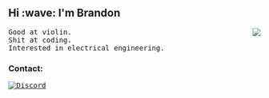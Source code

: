 
<h2>Hi :wave: I'm Brandon</h2>

<img align='right' src="https://spotify-github-profile.vercel.app/api/view?uid=b.holland2021&cover_image=true&theme=default&bar_color=53b14f&bar_color_cover=true">

<p><samp>
  Good at violin. <br>
  Shit at coding. <br> 
  Interested in electrical engineering.
</samp></p>


<h3>Contact:</h3>

[<kbd>![Discord](https://img.shields.io/badge/Discord-7289DA?style=for-the-badge&logo=discord&logoColor=white)</kbd>](https://discord.com/users/577992720057106444)



